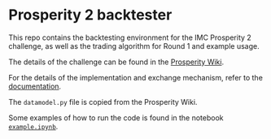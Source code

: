 # Prosperity 2 backtester
This repo contains the backtesting environment for the IMC Prosperity 2 challenge, as well as the trading algorithm for Round 1 and example usage.

The details of the challenge can be found in the [Prosperity Wiki](https://imc-prosperity.notion.site/Prosperity-2-Wiki-fe650c0292ae4cdb94714a3f5aa74c85).

For the details of the implementation and exchange mechanism, refer to the [documentation](docs/Prosperity_backtester.pdf).

The `datamodel.py` file is copied from the Prosperity Wiki. 

Some examples of how to run the code is found in the notebook [`example.ipynb`](example.ipynb).
